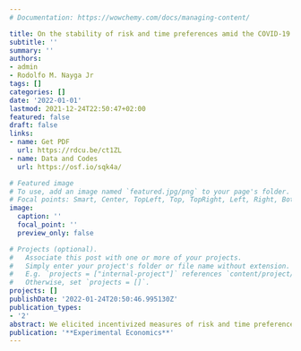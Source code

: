 ```yaml
---
# Documentation: https://wowchemy.com/docs/managing-content/

title: On the stability of risk and time preferences amid the COVID-19 pandemic
subtitle: ''
summary: ''
authors:
- admin
- Rodolfo M. Nayga Jr
tags: []
categories: []
date: '2022-01-01'
lastmod: 2021-12-24T22:50:47+02:00
featured: false
draft: false
links: 
- name: Get PDF
  url: https://rdcu.be/ct1ZL
- name: Data and Codes
  url: https://osf.io/sqk4a/

# Featured image
# To use, add an image named `featured.jpg/png` to your page's folder.
# Focal points: Smart, Center, TopLeft, Top, TopRight, Left, Right, BottomLeft, Bottom, BottomRight.
image:
  caption: ''
  focal_point: ''
  preview_only: false

# Projects (optional).
#   Associate this post with one or more of your projects.
#   Simply enter your project's folder or file name without extension.
#   E.g. `projects = ["internal-project"]` references `content/project/deep-learning/index.md`.
#   Otherwise, set `projects = []`.
projects: []
publishDate: '2022-01-24T20:50:46.995130Z'
publication_types:
- '2'
abstract: We elicited incentivized measures of risk and time preferences from a sample of undergraduate students in Athens, Greece, in waves that preceded and overlapped with the COVID-19 pandemic. We exploited the timing of several events that occurred in the course of the pandemic (e.g., first occurrence of cases and deaths, curfew, relaxation of curfew etc.) and estimated structural parameters for various theories of risk and time preferences comparing these with pre-pandemic estimates. We find no effect between the different waves or other key events of the pandemic, despite the fact that we have about 1000 responses across all waves. Overall, our subjects exhibit intertemporal stability of risk and time preferences despite the significant effect of the COVID-19 pandemic on public health and the global economy.
publication: '**Experimental Economics**'
---
```

